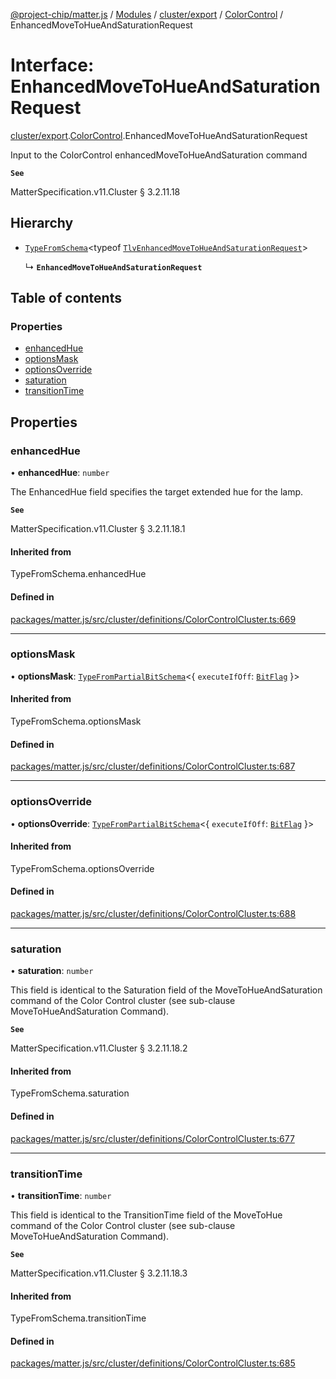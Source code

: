 [@project-chip/matter.js](../README.md) / [Modules](../modules.md) / [cluster/export](../modules/cluster_export.md) / [ColorControl](../modules/cluster_export.ColorControl.md) / EnhancedMoveToHueAndSaturationRequest

# Interface: EnhancedMoveToHueAndSaturationRequest

[cluster/export](../modules/cluster_export.md).[ColorControl](../modules/cluster_export.ColorControl.md).EnhancedMoveToHueAndSaturationRequest

Input to the ColorControl enhancedMoveToHueAndSaturation command

**`See`**

MatterSpecification.v11.Cluster § 3.2.11.18

## Hierarchy

- [`TypeFromSchema`](../modules/tlv_export.md#typefromschema)\<typeof [`TlvEnhancedMoveToHueAndSaturationRequest`](../modules/cluster_export.ColorControl.md#tlvenhancedmovetohueandsaturationrequest)\>

  ↳ **`EnhancedMoveToHueAndSaturationRequest`**

## Table of contents

### Properties

- [enhancedHue](cluster_export.ColorControl.EnhancedMoveToHueAndSaturationRequest.md#enhancedhue)
- [optionsMask](cluster_export.ColorControl.EnhancedMoveToHueAndSaturationRequest.md#optionsmask)
- [optionsOverride](cluster_export.ColorControl.EnhancedMoveToHueAndSaturationRequest.md#optionsoverride)
- [saturation](cluster_export.ColorControl.EnhancedMoveToHueAndSaturationRequest.md#saturation)
- [transitionTime](cluster_export.ColorControl.EnhancedMoveToHueAndSaturationRequest.md#transitiontime)

## Properties

### enhancedHue

• **enhancedHue**: `number`

The EnhancedHue field specifies the target extended hue for the lamp.

**`See`**

MatterSpecification.v11.Cluster § 3.2.11.18.1

#### Inherited from

TypeFromSchema.enhancedHue

#### Defined in

[packages/matter.js/src/cluster/definitions/ColorControlCluster.ts:669](https://github.com/project-chip/matter.js/blob/904d0c9b952b91f28a21803759c5e5c66ee4d272/packages/matter.js/src/cluster/definitions/ColorControlCluster.ts#L669)

___

### optionsMask

• **optionsMask**: [`TypeFromPartialBitSchema`](../modules/schema_export.md#typefrompartialbitschema)\<\{ `executeIfOff`: [`BitFlag`](../modules/schema_export.md#bitflag)  }\>

#### Inherited from

TypeFromSchema.optionsMask

#### Defined in

[packages/matter.js/src/cluster/definitions/ColorControlCluster.ts:687](https://github.com/project-chip/matter.js/blob/904d0c9b952b91f28a21803759c5e5c66ee4d272/packages/matter.js/src/cluster/definitions/ColorControlCluster.ts#L687)

___

### optionsOverride

• **optionsOverride**: [`TypeFromPartialBitSchema`](../modules/schema_export.md#typefrompartialbitschema)\<\{ `executeIfOff`: [`BitFlag`](../modules/schema_export.md#bitflag)  }\>

#### Inherited from

TypeFromSchema.optionsOverride

#### Defined in

[packages/matter.js/src/cluster/definitions/ColorControlCluster.ts:688](https://github.com/project-chip/matter.js/blob/904d0c9b952b91f28a21803759c5e5c66ee4d272/packages/matter.js/src/cluster/definitions/ColorControlCluster.ts#L688)

___

### saturation

• **saturation**: `number`

This field is identical to the Saturation field of the MoveToHueAndSaturation command of the Color Control
cluster (see sub-clause MoveToHueAndSaturation Command).

**`See`**

MatterSpecification.v11.Cluster § 3.2.11.18.2

#### Inherited from

TypeFromSchema.saturation

#### Defined in

[packages/matter.js/src/cluster/definitions/ColorControlCluster.ts:677](https://github.com/project-chip/matter.js/blob/904d0c9b952b91f28a21803759c5e5c66ee4d272/packages/matter.js/src/cluster/definitions/ColorControlCluster.ts#L677)

___

### transitionTime

• **transitionTime**: `number`

This field is identical to the TransitionTime field of the MoveToHue command of the Color Control cluster
(see sub-clause MoveToHueAndSaturation Command).

**`See`**

MatterSpecification.v11.Cluster § 3.2.11.18.3

#### Inherited from

TypeFromSchema.transitionTime

#### Defined in

[packages/matter.js/src/cluster/definitions/ColorControlCluster.ts:685](https://github.com/project-chip/matter.js/blob/904d0c9b952b91f28a21803759c5e5c66ee4d272/packages/matter.js/src/cluster/definitions/ColorControlCluster.ts#L685)
